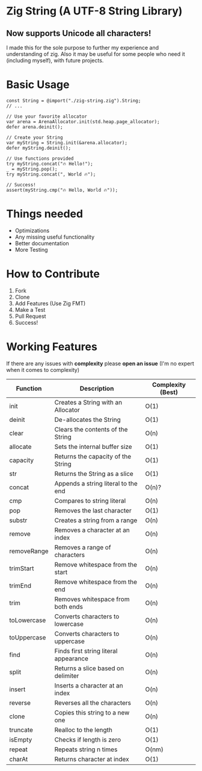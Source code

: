 # Zig String (A UTF-8 String Library)
## Now supports Unicode all characters!

I made this for the sole purpose to further my experience and understanding of zig.
Also it may be useful for some people who need it (including myself), with future projects.

# Basic Usage
```zig
const String = @import("./zig-string.zig").String;
// ...

// Use your favorite allocator
var arena = ArenaAllocator.init(std.heap.page_allocator);
defer arena.deinit();

// Create your String
var myString = String.init(&arena.allocator);
defer myString.deinit();

// Use functions provided
try myString.concat("🔥 Hello!");
_ = myString.pop();
try myString.concat(", World 🔥");

// Success!
assert(myString.cmp("🔥 Hello, World 🔥"));

```

# Things needed
- Optimizations
- Any missing useful functionality
- Better documentation
- More Testing

# How to Contribute
1. Fork
2. Clone
3. Add Features (Use Zig FMT)
4. Make a Test
5. Pull Request
6. Success!

# Working Features
If there are any issues with <b>complexity</b> please <b>open an issue</b>
(I'm no expert when it comes to complexity)

Function      | Description                              | Complexity (Best)
--------------|------------------------------------------|-----------
init          | Creates a String with an Allocator       | O(1)
deinit        | De-allocates the String                  | O(1)
clear         | Clears the contents of the String        | O(n)
allocate      | Sets the internal buffer size            | O(1)
capacity      | Returns the capacity of the String       | O(1)
str           | Returns the String as a slice            | O(1)
concat        | Appends a string literal to the end      | O(n)?
cmp           | Compares to string literal               | O(n)
pop           | Removes the last character               | O(1)
substr        | Creates a string from a range            | O(n)
remove        | Removes a character at an index          | O(n)
removeRange   | Removes a range of characters            | O(n)
trimStart     | Remove whitespace from the start         | O(n)
trimEnd       | Remove whitespace from the end           | O(n)
trim          | Removes whitespace from both ends        | O(n)
toLowercase   | Converts characters to lowercase         | O(n)
toUppercase   | Converts characters to uppercase         | O(n)
find          | Finds first string literal appearance    | O(n)
split         | Returns a slice based on delimiter       | O(n)
insert        | Inserts a character at an index          | O(n)
reverse       | Reverses all the characters              | O(n)
clone         | Copies this string to a new one          | O(n)
truncate      | Realloc to the length                    | O(1)
isEmpty       | Checks if length is zero                 | O(1)
repeat        | Repeats string n times                   | O(nm)
charAt        | Returns character at index               | O(1)
